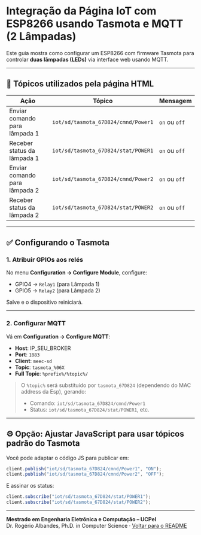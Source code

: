 # Integração da Página IoT com ESP8266 usando Tasmota e MQTT (2 Lâmpadas)

Este guia mostra como configurar um ESP8266 com firmware Tasmota para controlar **duas lâmpadas (LEDs)** via interface web usando MQTT.

---

## 🧩 Tópicos utilizados pela página HTML

| Ação                        | Tópico                             | Mensagem     |
|-----------------------------|------------------------------------|--------------|
| Enviar comando para lâmpada 1 | `iot/sd/tasmota_67D824/cmnd/Power1`           | `on` ou `off` |
| Receber status da lâmpada 1  | `iot/sd/tasmota_67D824/stat/POWER1`            | `on` ou `off` |
| Enviar comando para lâmpada 2 | `iot/sd/tasmota_67D824/cmnd/Power2`           | `on` ou `off` |
| Receber status da lâmpada 2  | `iot/sd/tasmota_67D824/stat/POWER2`            | `on` ou `off` |

---

## ✅ Configurando o Tasmota

### 1. Atribuir GPIOs aos relés

No menu **Configuration → Configure Module**, configure:

- GPIO4 → `Relay1` (para Lâmpada 1)
- GPIO5 → `Relay2` (para Lâmpada 2)

Salve e o dispositivo reiniciará.

---

### 2. Configurar MQTT

Vá em **Configuration → Configure MQTT**:

- **Host**: IP_SEU_BROKER 
- **Port**: `1883`
- **Client**: `meec-sd`
- **Topic**: `tasmota_%06X`
- **Full Topic**: `%prefix%/%topic%/`

> O `%topic%` será substituído por `tasmota_67D824` (dependendo do MAC address da Esp), gerando:
> - Comando: `iot/sd/tasmota_67D824/cmnd/Power1`
> - Status:  `iot/sd/tasmota_67D824/stat/POWER1`, etc.

---

## ⚙️ Opção: Ajustar JavaScript para usar tópicos padrão do Tasmota

Você pode adaptar o código JS para publicar em:

```js
client.publish("iot/sd/tasmota_67D824/cmnd/Power1", "ON");
client.publish("iot/sd/tasmota_67D824/cmnd/Power2", "OFF");
```

E assinar os status:

```js
client.subscribe("iot/sd/tasmota_67D824/stat/POWER1");
client.subscribe("iot/sd/tasmota_67D824/stat/POWER2");
```

---

**Mestrado em Engenharia Eletrônica e Computação – UCPel**  
Dr. Rogério Albandes, Ph.D. in Computer Science · [Voltar para o README](../README.md)
